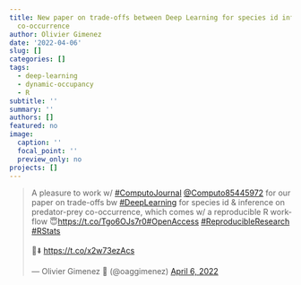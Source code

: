 ```yaml
---
title: New paper on trade-offs between Deep Learning for species id inference on predator-prey
  co-occurrence
author: Olivier Gimenez
date: '2022-04-06'
slug: []
categories: []
tags:
  - deep-learning
  - dynamic-occupancy
  - R
subtitle: ''
summary: ''
authors: []
featured: no
image:
  caption: ''
  focal_point: ''
  preview_only: no
projects: []
---
```




<blockquote class="twitter-tweet"><p lang="en" dir="ltr">A pleasure to work w/ <a href="https://twitter.com/hashtag/ComputoJournal?src=hash&amp;ref_src=twsrc%5Etfw">#ComputoJournal</a> <a href="https://twitter.com/Computo85445972?ref_src=twsrc%5Etfw">@Computo85445972</a> for our paper on trade-offs bw <a href="https://twitter.com/hashtag/DeepLearning?src=hash&amp;ref_src=twsrc%5Etfw">#DeepLearning</a> for species id &amp; inference on predator-prey co-occurrence, which comes w/ a reproducible R workflow 😇<a href="https://t.co/Tgo6OJs7r0">https://t.co/Tgo6OJs7r0</a><a href="https://twitter.com/hashtag/OpenAccess?src=hash&amp;ref_src=twsrc%5Etfw">#OpenAccess</a> <a href="https://twitter.com/hashtag/ReproducibleResearch?src=hash&amp;ref_src=twsrc%5Etfw">#ReproducibleResearch</a> <a href="https://twitter.com/hashtag/RStats?src=hash&amp;ref_src=twsrc%5Etfw">#RStats</a> <br><br> 🧵⬇️ <a href="https://t.co/x2w73ezAcs">https://t.co/x2w73ezAcs</a></p>&mdash; Olivier Gimenez 🖖 (@oaggimenez) <a href="https://twitter.com/oaggimenez/status/1511699911238111236?ref_src=twsrc%5Etfw">April 6, 2022</a></blockquote> <script async src="https://platform.twitter.com/widgets.js" charset="utf-8"></script> 

